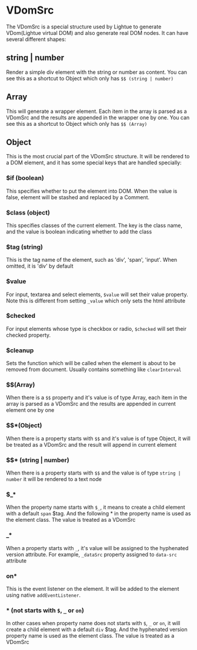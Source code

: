 # VDomSrc

The VDomSrc is a special structure used by Lightue to generate VDom(Lightue virtual DOM) and also generate real DOM nodes. It can have several different shapes:

## string | number

Render a simple div element with the string or number as content. You can see this as a shortcut to Object which only has `$$ (string | number)`

## Array

This will generate a wrapper element. Each item in the array is parsed as a VDomSrc and the results are appended in the wrapper one by one. You can see this as a shortcut to Object which only has `$$ (Array)`

## Object

This is the most crucial part of the VDomSrc structure. It will be rendered to a DOM element, and it has some special keys that are handled specially:

### $if (boolean)

This specifies whether to put the element into DOM. When the value is false, element will be stashed and replaced by a Comment.

### $class (object)

This specifies classes of the current element. The key is the class name, and the value is boolean indicating whether to add the class

### $tag (string)

This is the tag name of the element, such as 'div', 'span', 'input'. When omitted, it is 'div' by default

### $value

For input, textarea and select elements, `$value` will set their value property. Note this is different from setting `_value` which only sets the html attribute

### $checked

For input elements whose type is checkbox or radio, `$checked` will set their checked property.

### $cleanup

Sets the function which will be called when the element is about to be removed from document. Usually contains something like `clearInterval`

### \$$(Array)

When there is a `$$` property and it's value is of type Array, each item in the array is parsed as a VDomSrc and the results are appended in current element one by one

### \$$\*(Object)

When there is a property starts with `$$` and it's value is of type Object, it will be treated as a VDomSrc and the result will append in current element

### \$$\* (string | number)

When there is a property starts with `$$` and the value is of type `string | number` it will be rendered to a text node

### \$\_\*

When the property name starts with `$_`, it means to create a child element with a default `span` $tag. And the following \* in the property name is used as the element class. The value is treated as a VDomSrc

### \_\*

When a property starts with `_`, it's value will be assigned to the hyphenated version attribute. For example, `_dataSrc` property assigned to `data-src` attribute

### on\*

This is the event listener on the element. It will be added to the element using native `addEventListener`.

### \* (not starts with `$`, `_` or `on`)

In other cases when property name does not starts with `$`, `_` or `on`, it will create a child element with a default `div` $tag. And the hyphenated version property name is used as the element class. The value is treated as a VDomSrc
